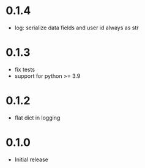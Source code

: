# 0.1.4
* log: serialize data fields and user id always as str

# 0.1.3
* fix tests
* support for python >= 3.9

# 0.1.2
* flat dict in logging

# 0.1.0

* Initial release
